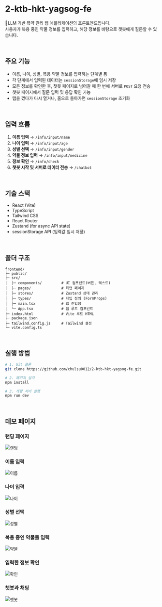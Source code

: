 # 2-ktb-hkt-yagsog-fe
💊LLM 기반 복약 관리 웹 애플리케이션의 프론트엔드입니다.<br/>
사용자가 복용 중인 약물 정보를 입력하고, 해당 정보를 바탕으로 챗봇에게 질문할 수 있습니다.

<br/>

## 주요 기능

- 이름, 나이, 성별, 복용 약물 정보를 입력하는 단계별 폼
- 각 단계에서 입력된 데이터는 `sessionStorage`에 임시 저장
- 모든 정보를 확인한 후, 챗봇 페이지로 넘어갈 때 한 번에 서버로 `POST` 요청 전송
- 챗봇 페이지에서 질문 입력 및 응답 확인 가능
- 탭을 껐다가 다시 열거나, 홈으로 돌아가면 `sessionStorage` 초기화

<br/>

## 입력 흐름

1. **이름 입력** → `/info/input/name`  
2. **나이 입력** → `/info/input/age`  
3. **성별 선택** → `/info/input/gender`  
4. **약물 정보 입력** → `/info/input/medicine`  
5. **정보 확인** → `/info/check`  
6. **챗봇 시작 및 서버로 데이터 전송** → `/chatbot`

<br/>

## 기술 스택

- React (Vite)
- TypeScript
- Tailwind CSS
- React Router
- Zustand (for async API state)
- sessionStorage API (입력값 임시 저장)

<br/>

## 폴더 구조

```text
frontend/
├─ public/
├─ src/
│  ├─ components/         # UI 컴포넌트(버튼, 텍스트)
│  ├─ pages/              # 화면 페이지
│  ├─ stores/             # Zustand 상태 관리
│  ├─ types/              # 타입 정의 (FormProps)
│  ├─ main.tsx            # 앱 진입점
│  └─ App.tsx             # 앱 루트 컴포넌트
├─ index.html             # Vite 루트 HTML
├─ package.json
├─ tailwind.config.js     # Tailwind 설정
└─ vite.config.ts
```

<br/>

## 실행 방법
```bash
# 1. Git 클론
git clone https://github.com/chulsu0012/2-ktb-hkt-yagsog-fe.git

# 2. 패키지 설치
npm install

# 3. 개발 서버 실행
npm run dev
```

<br/>

## 데모 페이지
### 랜딩 페이지
![랜딩](https://github.com/user-attachments/assets/71e7da52-06eb-4ae6-b71e-9cb0d01f9d43)

### 이름 입력
![이름](https://github.com/user-attachments/assets/9107486e-b5ef-445f-a28a-5951fed7835d)

### 나이 입력
![나이](https://github.com/user-attachments/assets/78729893-8b7b-485c-a88e-c905dc839c42)

### 성별 선택
![성별](https://github.com/user-attachments/assets/d7d94a5e-8df4-4ac0-b830-e274f7d7d2ac)

### 복용 중인 약물들 입력
![약물](https://github.com/user-attachments/assets/0f4693a5-3712-460c-940d-0d9eb58f3498)


### 입력한 정보 확인
![확인](https://github.com/user-attachments/assets/c8e37fb5-090c-4a33-9aef-fd3a092694d8)


### 챗봇과 채팅
![챗봇](https://github.com/user-attachments/assets/69d13013-be65-4ce0-ae51-b346a20a1855)